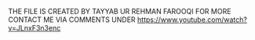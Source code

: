 THE FILE IS CREATED BY TAYYAB UR REHMAN FAROOQI
FOR MORE CONTACT ME VIA COMMENTS UNDER
https://www.youtube.com/watch?v=JLnxF3n3enc
